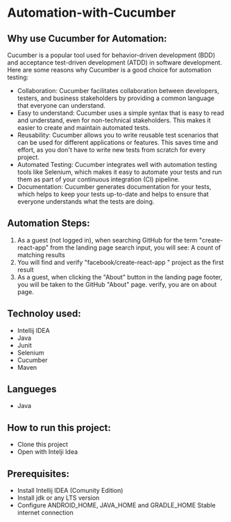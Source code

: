 # Automation-with-Cucumber
## Why use Cucumber for Automation:
Cucumber is a popular tool used for behavior-driven development (BDD) and acceptance test-driven development (ATDD) in software development. 
Here are some reasons why Cucumber is a good choice for automation testing:
- Collaboration: Cucumber facilitates collaboration between developers, testers, and business stakeholders by providing a common language that everyone can understand. 
- Easy to understand: Cucumber uses a simple syntax that is easy to read and understand, even for non-technical stakeholders. This makes it easier to create and maintain automated tests.
- Reusability: Cucumber allows you to write reusable test scenarios that can be used for different applications or features. This saves time and effort, as you don't have to write new tests from scratch for every project.
- Automated Testing: Cucumber integrates well with automation testing tools like Selenium, which makes it easy to automate your tests and run them as part of your continuous integration (CI) pipeline.
- Documentation: Cucumber generates documentation for your tests, which helps to keep your tests up-to-date and helps to ensure that everyone understands what the tests are doing.

## Automation Steps: 
1. As a guest (not logged in), when searching GitHub for the term "create-react-app" from the landing page search input, you will see: A count of matching results
2. You will find and verify "facebook/create-react-app " project as the first result
3. As a guest, when clicking the "About" button in the landing page footer, you will be taken to the GitHub "About" page. verify, you are on about page.

## Technoloy used:
- Intellij IDEA
- Java
- Junit
- Selenium
- Cucumber
- Maven

## Langueges
- Java

## How to run this project:
- Clone this project
- Open with Intelji Idea

## Prerequisites:
- Install Intellij IDEA (Comunity Edition)
- Install jdk or any LTS version
- Configure ANDROID_HOME, JAVA_HOME and GRADLE_HOME Stable internet connection
